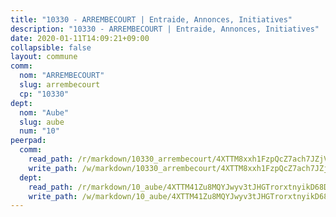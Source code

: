 ```yaml
---
title: "10330 - ARREMBECOURT | Entraide, Annonces, Initiatives"
description: "10330 - ARREMBECOURT | Entraide, Annonces, Initiatives"
date: 2020-01-11T14:09:21+09:00
collapsible: false
layout: commune
comm:
  nom: "ARREMBECOURT"
  slug: arrembecourt
  cp: "10330"
dept:
  nom: "Aube"
  slug: aube
  num: "10"
peerpad:
  comm:
    read_path: /r/markdown/10330_arrembecourt/4XTTM8xxh1FzpQcZ7ach7JZjVRjzVfrAjcYDqwgRayBYQftRD
    write_path: /w/markdown/10330_arrembecourt/4XTTM8xxh1FzpQcZ7ach7JZjVRjzVfrAjcYDqwgRayBYQftRD-K3TgTivKT9FphsDnb6nLu4hWzw5Y7TgcNrQBGsm93yCFrkgT9vZWmgxuWav8KnaFAL6onHnPN5X65tQ7EoG7ot7m2qJiFfy3YZ9JnGBUaNBbUWrA6TvrdmAi7mtP8PPMqXoA6oyh
  dept:
    read_path: /r/markdown/10_aube/4XTTM41Zu8MQYJwyv3tJHGTrorxtnyikD68DsVemyiZk3ThMz
    write_path: /w/markdown/10_aube/4XTTM41Zu8MQYJwyv3tJHGTrorxtnyikD68DsVemyiZk3ThMz-K3TgTmGUJaeXhcyrKr3gXoqmq82GkfYoTwSCbr39jXo2qoiz4eMZ1zWf94tEK8PkgCEQwZ6j878iec7q7nyW22BbTVtKr2C3mJwkjMoqhPxRA9brvyfx2cZBiMVgJntTtrf7GrDW
---
```


